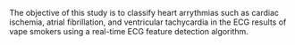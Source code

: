 The objective of this study is to classify heart arrythmias such as cardiac ischemia, atrial fibrillation, and ventricular tachycardia in the ECG results of vape smokers using a real-time ECG feature detection algorithm.
